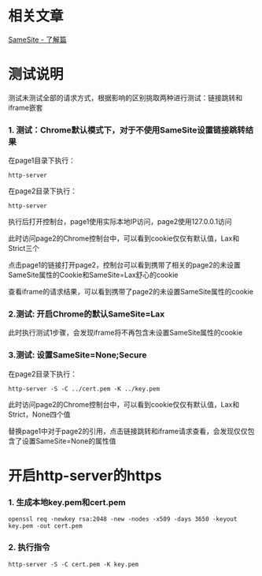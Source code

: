 # 相关文章
[SameSite - 了解篇](https://juejin.im/post/5e6cee75e51d4526fe65285a)

# 测试说明
测试未测试全部的请求方式，根据影响的区别挑取两种进行测试：链接跳转和iframe嵌套

### 1. 测试：Chrome默认模式下，对于不使用SameSite设置链接跳转结果

在page1目录下执行：
```
http-server
```
在page2目录下执行：
```
http-server
```
执行后打开控制台，page1使用实际本地IP访问，page2使用127.0.0.1访问

此时访问page2的Chrome控制台中，可以看到cookie仅仅有默认值，Lax和Strict三个

点击page1的链接打开page2，控制台可以看到携带了相关的page2的未设置SameSite属性的Cookie和SameSite=Lax舒心的cookie

查看iframe的请求结果，可以看到携带了page2的未设置SameSite属性的cookie

### 2.测试: 开启Chrome的默认SameSite=Lax
此时执行测试1步骤，会发现iframe将不再包含未设置SameSite属性的cookie

### 3.测试: 设置SameSite=None;Secure
在page2目录下执行：
```
http-server -S -C ../cert.pem -K ../key.pem
```
此时访问page2的Chrome控制台中，可以看到cookie仅仅有默认值，Lax和Strict，None四个值

替换page1中对于page2的引用，点击链接跳转和iframe请求查看，会发现仅仅包含了设置SameSite=None的属性值


# 开启http-server的https
### 1. 生成本地key.pem和cert.pem
``` 
openssl req -newkey rsa:2048 -new -nodes -x509 -days 3650 -keyout key.pem -out cert.pem
```
### 2. 执行指令
```
http-server -S -C cert.pem -K key.pem
```
